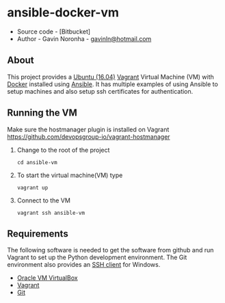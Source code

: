 # ansible-docker-vm

* Source code - [Bitbucket]
* Author - Gavin Noronha - <gavinln@hotmail.com>

[10]: https://bitbucket.org/gavinln/ansible-vm

## About

This project provides a [Ubuntu (16.04)][20] [Vagrant][30] Virtual Machine
(VM) with [Docker][40] installed using [Ansible][50]. It has multiple examples
of using Ansible to setup machines and also setup ssh certificates for
authentication.

[20]: http://releases.ubuntu.com/14.04/
[30]: http://www.vagrantup.com/
[40]: https://www.docker.com/
[50]: https://www.ansible.com/

## Running the VM

Make sure the hostmanager plugin is installed on Vagrant
https://github.com/devopsgroup-io/vagrant-hostmanager

1. Change to the root of the project

    ```
    cd ansible-vm
    ```

2. To start the virtual machine(VM) type

    ```
    vagrant up
    ```

3. Connect to the VM

    ```
    vagrant ssh ansible-vm
    ```

## Requirements

The following software is needed to get the software from github and run
Vagrant to set up the Python development environment. The Git environment
also provides an [SSH  client][200] for Windows.

* [Oracle VM VirtualBox][210]
* [Vagrant][220]
* [Git][230]

[200]: http://en.wikipedia.org/wiki/Secure_Shell
[210]: https://www.virtualbox.org/
[220]: http://vagrantup.com/
[230]: http://git-scm.com/
